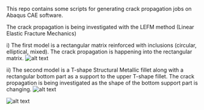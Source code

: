 This repo contains some scripts for generating crack propagation jobs on Abaqus CAE software.

The crack propagation is being investigated with the LEFM method (Linear Elastic Fracture Mechanics)

i) The first model is a rectangular matrix reinforced with inclusions (circular, elliptical, mixed).
   The crack propagation is happening into the rectangular matrix.
![alt text](https://github.com/spyverg/Abaqus_CAE_scripting/blob/master/circc.png?raw=true)

 
ii) The second model is a T-shape Structural Metallic fillet along with a rectangular bottom part
    as a support to the upper T-shape fillet. The crack propagation is being investigated as the
    shape of the bottom support part is changing.
![alt text](https://github.com/spyverg/Abaqus_CAE_scripting/blob/master/flexible_fillet.png?raw=true)

![alt text](https://github.com/spyverg/Abaqus_CAE_scripting/blob/master/rigid_fillet.png?raw=true)
